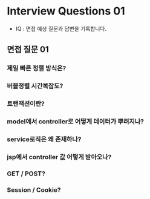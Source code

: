 # Interview Questions 01
* IQ : 면접 예상 질문과 답변을 기록합니다.

## 면접 질문 01

### 제일 빠른 정렬 방식은?

### 버블정렬 시간복잡도?

### 트랜잭션이란?

### model에서 controller로 어떻게 데이터가 뿌려지나?

### service로직은 왜 존재하나?

### jsp에서 controller 값 어떻게 받아오나?

### GET / POST?

### Session / Cookie?

### 

### 